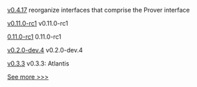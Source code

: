 
[v0.4.17](https://github.com/hyperledger-labs/yui-relayer/releases/tag/v0.4.17) reorganize interfaces that comprise the Prover interface

[v0.11.0-rc1](https://github.com/hyperledger/aries-acapy-docs/releases/tag/v0.11.0-rc1) v0.11.0-rc1

[0.11.0-rc1](https://github.com/hyperledger/aries-cloudagent-python/releases/tag/0.11.0-rc1) 0.11.0-rc1

[v0.2.0-dev.4](https://github.com/hyperledger/anoncreds-rs/releases/tag/v0.2.0-dev.4) v0.2.0-dev.4

[v0.3.3](https://github.com/hyperledger/solang/releases/tag/v0.3.3) v0.3.3: Atlantis


[See more >>>](https://start-here.hyperledger.org/releases)

